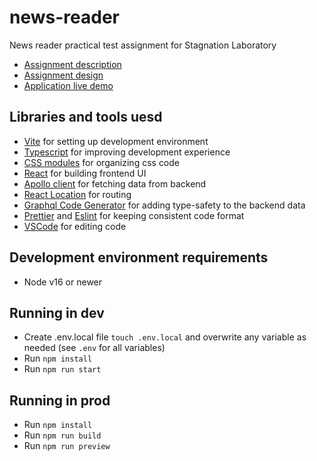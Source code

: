 # news-reader

News reader practical test assignment for Stagnation Laboratory

- [Assignment description](https://bit.ly/news-reader-description)
- [Assignment design](https://bit.ly/news-reader-figma)
- [Application live demo](https://tafkanator.github.io/news-reader/)

## Libraries and tools uesd

- [Vite](https://vitejs.dev/) for setting up development environment
- [Typescript](https://www.typescriptlang.org/) for improving development experience
- [CSS modules](https://vitejs.dev/config/shared-options.html#css-modules) for organizing css code
- [React](https://reactjs.org/) for building frontend UI
- [Apollo client](https://www.apollographql.com/apollo-client) for fetching data from backend
- [React Location](https://react-location.tanstack.com/) for routing
- [Graphql Code Generator](https://www.the-guild.dev/graphql/codegen) for adding type-safety to the backend data
- [Prettier](https://prettier.io/) and [Eslint](https://eslint.org/) for keeping consistent code format
- [VSCode](https://code.visualstudio.com/) for editing code

## Development environment requirements

- Node v16 or newer

## Running in dev

- Create .env.local file `touch .env.local` and overwrite any variable as needed (see `.env` for all variables)
- Run `npm install`
- Run `npm run start`

## Running in prod

- Run `npm install`
- Run `npm run build`
- Run `npm run preview`
